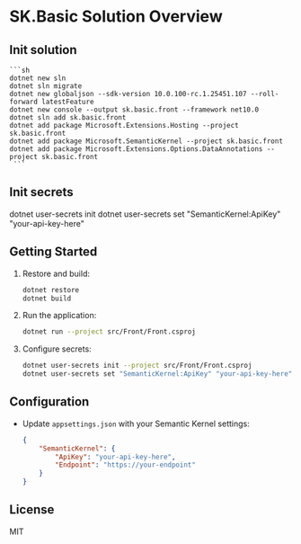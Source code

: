 # SK.Basic Solution Overview

## Init solution

    ```sh
    dotnet new sln
    dotnet sln migrate 
    dotnet new globaljson --sdk-version 10.0.100-rc.1.25451.107 --roll-forward latestFeature
    dotnet new console --output sk.basic.front --framework net10.0
    dotnet sln add sk.basic.front
    dotnet add package Microsoft.Extensions.Hosting --project sk.basic.front
    dotnet add package Microsoft.SemanticKernel --project sk.basic.front
    dotnet add package Microsoft.Extensions.Options.DataAnnotations --project sk.basic.front
	 ```

## Init secrets
dotnet user-secrets init
dotnet user-secrets set "SemanticKernel:ApiKey" "your-api-key-here" 

## Getting Started
1. Restore and build:
	 ```sh
	 dotnet restore
	 dotnet build
	 ```
2. Run the application:
	 ```sh
	 dotnet run --project src/Front/Front.csproj
	 ```
3. Configure secrets:
	 ```sh
	 dotnet user-secrets init --project src/Front/Front.csproj
	 dotnet user-secrets set "SemanticKernel:ApiKey" "your-api-key-here" --project src/Front/Front.csproj
	 ```

## Configuration
- Update `appsettings.json` with your Semantic Kernel settings:
	```json
	{
		"SemanticKernel": {
			"ApiKey": "your-api-key-here",
			"Endpoint": "https://your-endpoint"
		}
	}
	```

## License
MIT